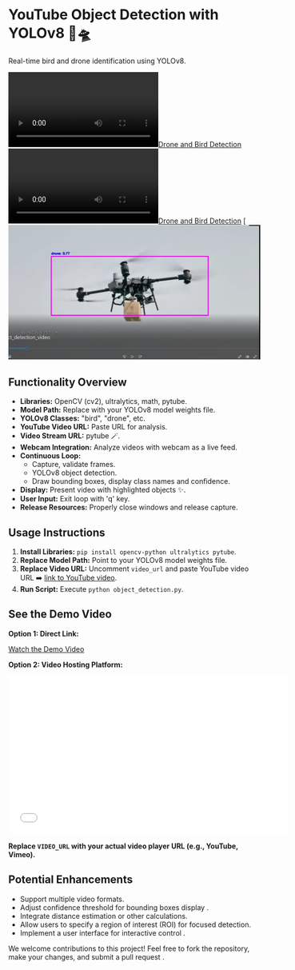 # YouTube Object Detection with YOLOv8 🦅🛸

Real-time bird and drone identification using YOLOv8.

[![Drone and Bird Detection](object_detection_videos/object_detection_videos.mp4)](object_detection_videos/object_detection_videos.mp4)
[![Drone and Bird Detection](object_detection_videos.mp4)](object_detection_videos.mp4)
[![Drone and Bird Detection](drone.png)

## Functionality Overview

- **Libraries:** OpenCV (cv2), ultralytics, math, pytube.
- **Model Path:** Replace with your YOLOv8 model weights file.
- **YOLOv8 Classes:** "bird", "drone", etc.
- **YouTube Video URL:** Paste URL for analysis.
- **Video Stream URL:** pytube 🪄.
- **Webcam Integration:** Analyze videos with webcam as a live feed.
- **Continuous Loop:**
    - Capture, validate frames.
    - YOLOv8 object detection.
    - Draw bounding boxes, display class names and confidence.
- **Display:** Present video with highlighted objects ✨.
- **User Input:** Exit loop with 'q' key.
- **Release Resources:** Properly close windows and release capture.

## Usage Instructions

1. **Install Libraries:** `pip install opencv-python ultralytics pytube`.
2. **Replace Model Path:** Point to your YOLOv8 model weights file.
3. **Replace Video URL:** Uncomment `video_url` and paste YouTube video URL ➡️ [link to YouTube video](https://www.youtube.com/).
4. **Run Script:** Execute `python object_detection.py`.

## See the Demo Video

**Option 1: Direct Link:**

[Watch the Demo Video](object_detection_videos/object_detection_videos.mp4) ️

**Option 2: Video Hosting Platform:**

<iframe width="560" height="315" src="VIDEO_URL" frameborder="0" allow="autoplay; fullscreen; picture-in-picture" allowfullscreen></iframe>

**Replace `VIDEO_URL` with your actual video player URL (e.g., YouTube, Vimeo).**

## Potential Enhancements

- Support multiple video formats.
- Adjust confidence threshold for bounding boxes display ️.
- Integrate distance estimation or other calculations.
- Allow users to specify a region of interest (ROI) for focused detection.
- Implement a user interface for interactive control  ️.



We welcome contributions to this project! Feel free to fork the repository, make your changes, and submit a pull request .


